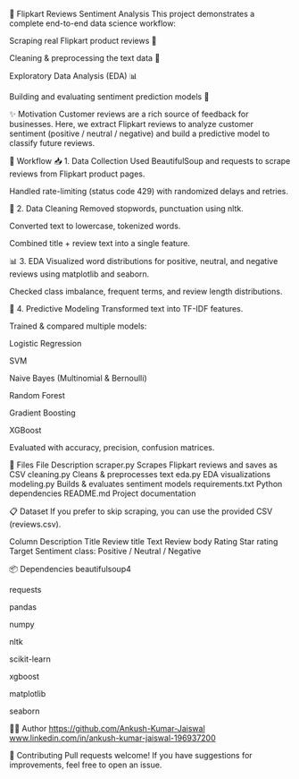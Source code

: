 🛒 Flipkart Reviews Sentiment Analysis
This project demonstrates a complete end-to-end data science workflow:

Scraping real Flipkart product reviews 📝

Cleaning & preprocessing the text data 🧹

Exploratory Data Analysis (EDA) 📊

Building and evaluating sentiment prediction models 🤖

✨ Motivation
Customer reviews are a rich source of feedback for businesses.
Here, we extract Flipkart reviews to analyze customer sentiment (positive / neutral / negative) and build a predictive model to classify future reviews.

🚀 Workflow
📥 1. Data Collection
Used BeautifulSoup and requests to scrape reviews from Flipkart product pages.

Handled rate-limiting (status code 429) with randomized delays and retries.

🧹 2. Data Cleaning
Removed stopwords, punctuation using nltk.

Converted text to lowercase, tokenized words.

Combined title + review text into a single feature.

📊 3. EDA
Visualized word distributions for positive, neutral, and negative reviews using matplotlib and seaborn.

Checked class imbalance, frequent terms, and review length distributions.

🤖 4. Predictive Modeling
Transformed text into TF-IDF features.

Trained & compared multiple models:

Logistic Regression

SVM

Naive Bayes (Multinomial & Bernoulli)

Random Forest

Gradient Boosting

XGBoost

Evaluated with accuracy, precision, confusion matrices.

📂 Files
File	Description
scraper.py	Scrapes Flipkart reviews and saves as CSV
cleaning.py	Cleans & preprocesses text
eda.py	EDA visualizations
modeling.py	Builds & evaluates sentiment models
requirements.txt	Python dependencies
README.md	Project documentation

📋 Dataset
If you prefer to skip scraping, you can use the provided CSV (reviews.csv).

Column	Description
Title	Review title
Text	Review body
Rating	Star rating
Target	Sentiment class: Positive / Neutral / Negative

📦 Dependencies
beautifulsoup4

requests

pandas

numpy

nltk

scikit-learn

xgboost

matplotlib

seaborn

👨‍💻 Author
https://github.com/Ankush-Kumar-Jaiswal
www.linkedin.com/in/ankush-kumar-jaiswal-196937200



🌟 Contributing
Pull requests welcome!
If you have suggestions for improvements, feel free to open an issue.
